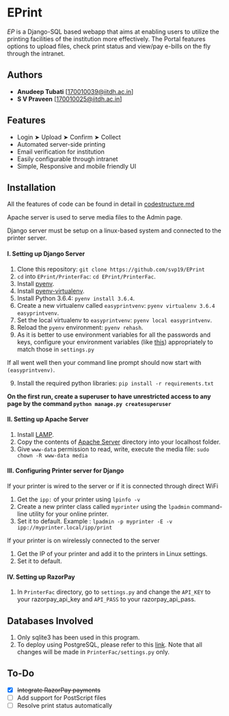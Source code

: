# EPrint
*EP* is a Django-SQL based webapp that aims at enabling users to utilize the printing facilities of the institution more effectively. The Portal features options to upload files, check print status and view/pay e-bills on the fly through the intranet.

## Authors
+ **Anudeep Tubati** [170010039@iitdh.ac.in]
+ **S V Praveen** [170010025@iitdh.ac.in]

## Features
+ Login ➤ Upload ➤ Confirm ➤ Collect
+ Automated server-side printing 
+ Email verification for institution
+ Easily configurable through intranet
+ Simple, Responsive and mobile friendly UI

## Installation
All the features of code can be found in detail in [codestructure.md](https://github.com/svp19/EPrint/blob/master/codestructure.md)

Apache server is used to serve media files to the Admin page.

Django server must be setup on a linux-based system and connected to the printer server.

#### I. Setting up Django Server
1. Clone this repository: `git clone https://github.com/svp19/EPrint`
2. `cd` into `EPrint/PrinterFac`: `cd EPrint/PrinterFac`.
3. Install [pyenv](https://github.com/yyuu/pyenv#installation).
4. Install [pyenv-virtualenv](https://github.com/yyuu/pyenv-virtualenv#installation).
5. Install Python 3.6.4: `pyenv install 3.6.4`.
6. Create a new virtualenv called `easyprintvenv`: `pyenv virtualenv 3.6.4 easyprintvenv`.
7. Set the local virtualenv to `easyprintvenv`: `pyenv local easyprintvenv`.
8. Reload the `pyenv` environment: `pyenv rehash`.
9. As it is better to use environment variables for all the passwords and keys, configure your environment variables (like [this](https://askubuntu.com/questions/58814/how-do-i-add-environment-variables)) appropriately to match those in `settings.py`

If all went well then your command line prompt should now start with `(easyprintvenv)`.

9. Install the required python libraries: `pip install -r requirements.txt`

**On the first run, create a superuser to have unrestricted access to any page by the command `python manage.py createsuperuser`**

#### II. Setting up Apache Server
1. Install [LAMP](https://howtoubuntu.org/how-to-install-lamp-on-ubuntu).
2. Copy the contents of [Apache Server](https://github.com/svp19/EPrint/tree/master/Apache%20Server) directory into your localhost folder. 
3. Give `www-data` permission to read, write, execute the media file: `sudo chown -R www-data media` 

#### III. Configuring Printer server for Django
If your printer is wired to the server or if it is connected through direct WiFi
1. Get the `ipp:` of your printer using `lpinfo -v`
2. Create a new printer class called `myprinter` using the `lpadmin` command-line utility for your online printer.
3. Set it to default.
Example : `lpadmin -p myprinter -E -v ipp://myprinter.local/ipp/print`

If your printer is on wirelessly connected to the server
1. Get the IP of your printer and add it to the printers in Linux settings.
2. Set it to default.

#### IV. Setting up RazorPay
1. In `PrinterFac` directory, go to `settings.py` and change the `API_KEY` to your razorpay_api_key and `API_PASS` to your razorpay_api_pass.

## Databases Involved
1. Only sqlite3 has been used in this program.
2. To deploy using PostgreSQL, please refer to this [link](https://docs.djangoproject.com/en/2.1/ref/databases/). Note that all changes will be made in `PrinterFac/settings.py` only.

## To-Do
- [x] ~~Integrate RazorPay payments~~
- [ ] Add support for PostScript files
- [ ] Resolve print status automatically

